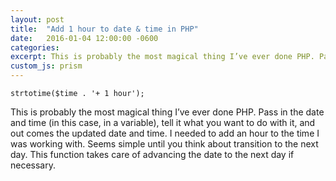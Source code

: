 ```yaml
---
layout: post
title:  "Add 1 hour to date & time in PHP"
date:   2016-01-04 12:00:00 -0600
categories:
excerpt: This is probably the most magical thing I’ve ever done PHP. Pass in the date and time (in this case, in a variable), tell it what you want to do with it, and out comes the updated date and time.
custom_js: prism
---
```

<pre><code class="language-php">strtotime($time . '+ 1 hour');</code></pre>

This is probably the most magical thing I’ve ever done PHP. Pass in the date and time (in this case, in a variable), tell it what you want to do with it, and out comes the updated date and time. I needed to add an hour to the time I was working with. Seems simple until you think about transition to the next day. This function takes care of advancing the date to the next day if necessary.
